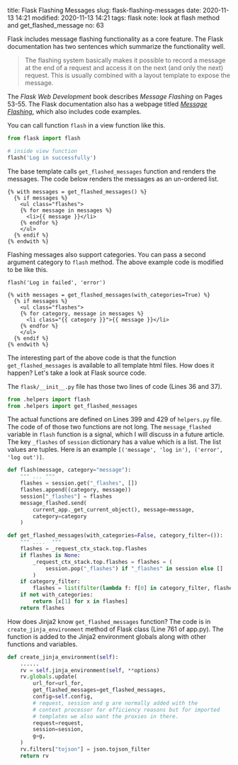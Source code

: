 title: Flask Flashing Messages
slug: flask-flashing-messages
date: 2020-11-13 14:21
modified: 2020-11-13 14:21
tags: flask
note: look at flash method and get_flashed_message
no: 63

Flask includes message flashing functionality as a core feature.  The Flask 
documentation has two sentences which summarize the functionality well. 

> The flashing system basically makes it possible to record a message 
> at the end of a request and access it on the next (and only the next) request.
> This is usually combined with a layout template to expose the message.

The *Flask Web Development* book describes *Message Flashing* on Pages 53-55. 
The Flask documentation also has a webpage titled 
*[Message Flashing](https://flask.palletsprojects.com/en/1.1.x/patterns/flashing/#message-flashing-pattern)*, 
which also includes code examples.  

You can call function `flash` in a view function like this. 

```python
from flask import flash

# inside view function
flash('Log in successfully')
```

The base template calls `get_flashed_messages` function and renders the 
messages. The code below renders the messages as an un-ordered list. 

```
{% with messages = get_flashed_messages() %}
  {% if messages %}
    <ul class="flashes">
    {% for message in messages %}
      <li>{{ message }}</li>
    {% endfor %}
    </ul>
  {% endif %}
{% endwith %}
```

Flashing messages also support categories.  You can pass a second 
argument category to `flash` method.  The above example code 
is modified to be like this. 

```
flash('Log in failed', 'error')
```
```
{% with messages = get_flashed_messages(with_categories=True) %}
  {% if messages %}
    <ul class="flashes">
    {% for category, message in messages %}
      <li class="{{ category }}">{{ message }}</li>
    {% endfor %}
    </ul>
  {% endif %}
{% endwith %}
```

The interesting part of the above code is that the function  `get_flashed_messages` is available to all 
template html files. How does it happen? Let's take a look at 
Flask source code. 

The `flask/__init__.py` file has those two lines of code 
(Lines 36 and 37). 

```python
from .helpers import flash
from .helpers import get_flashed_messages
```

The actual functions are defined on Lines 399 and 429 of `helpers.py` file.  
The code of of those two functions are not long.  The `message_flashed` 
variable in `flash` function is a signal, which I will discuss in a 
future article.  The key `_flashes` of `session` dictionary has a value which 
is a list. The list values are tuples.  Here is an example `[('message', 'log in'), ('error', 'log out')]`. 

```python
def flash(message, category="message"):
    """ ... """
    flashes = session.get("_flashes", [])
    flashes.append((category, message))
    session["_flashes"] = flashes
    message_flashed.send(
        current_app._get_current_object(), message=message, 
        category=category
    )
```

```python
def get_flashed_messages(with_categories=False, category_filter=()):
    """ ....  """
    flashes = _request_ctx_stack.top.flashes
    if flashes is None:
        _request_ctx_stack.top.flashes = flashes = (
            session.pop("_flashes") if "_flashes" in session else []
        )
    if category_filter:
        flashes = list(filter(lambda f: f[0] in category_filter, flashes))
    if not with_categories:
        return [x[1] for x in flashes]
    return flashes
```

How does Jinja2 know `get_flashed_messages` function? The code is in 
`create_jinja_environment` method of Flask class (Line 761 of app.py). 
The function is added to the Jinja2 environment globals along with 
other functions and variables. 

```python
def create_jinja_environment(self):
    ......
    rv = self.jinja_environment(self, **options)
    rv.globals.update(
        url_for=url_for,
        get_flashed_messages=get_flashed_messages,
        config=self.config,
        # request, session and g are normally added with the
        # context processor for efficiency reasons but for imported
        # templates we also want the proxies in there.
        request=request,
        session=session,
        g=g,
    )
    rv.filters["tojson"] = json.tojson_filter
    return rv
```






